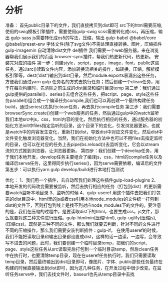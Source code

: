 # 分析
准备：
首先public目录下的文件，我们直接拷贝到dist即可
src下的html需要压缩,使用的swig模板引擎插件，需要使用gulp-swig
scss需要转化成css，再压缩，输出 gulp-sass
js需要转化成es5的写法，压缩，输出 gulp-babel  @babel/core @babel/preset-env
字体文件(除了svg文件)不需处理直接转换、图片，压缩插件 gulp-imagemin
自动清除dist文件 del插件
我们需要一个web服务器，来在浏览器帮我们展示我们的页面 browser-sync插件，帮我们热更新代码，热更新。
安装完对应的插件
第一步：创建style，script，page，image，font，public这些任务，通过src()读取文件内容，添加转换流相关的操作，如转换，压缩，解析模板引擎等，dest('dist')输出到dist目录，然后module.exports暴漏出这些任务，方便我们通过yarn gulp 任务名的方式去执行任务；然后创建一个clean任务，用于在每次构建时，先清除之前生成的dist目录和临时目录temp
第二步：我们通过gulp提供的parallel()、series()去组合这些任务，把script、page、style这些任务parallel()组合成一个编译任务compile,我们也可以再创建一个最终构建任务build，通过series()先执行clean任务，再去执行compile任务
第三步：我们需要browserSync.create()创建一个web服务的任务，然后通过gulp中的watch监听我们本地src中js，css，html内容的变化，然后执行相应的任务，通过服务器的初始化方法init中files指定监听的目录，这个目录下的变化，引发浏览器更新，也就是watch中的内容发生变化，重新打到dist，导致dist中对应文件变化，然后dist中文件变化触发浏览器变化。当然，我们在初始化方法中也可以不用files去指定监听的目录，也可以在对应的任务上去pipe(bs.reload())去监听变化，它会以stream流的方式推到浏览器，让浏览器更新。
第四步：我们创建一个develop任务，用于我们本地开发，develop任务主要组合了编译js，css，html的compile任务以及编译后serve任务，这里得同步执行series()，因为serve需要依赖，编译后的文件
第五步：可以执行yarn gulp develop/build进行本地打包测试

优化：
1、我们用一个插件，去自动帮我们处理这些插件gulp-load-plugins
2、本地开发的代码改变需要被监听，然后去执行相应的任务（打包到dist）的更新需要watch监听本地目录
3、监听的时候
4、gulp-useref 用这个插件去把我们打包完的dist目录中，html里的js或者css引用本地node_modules的文件统一打包到dist的文件下，否则打包到线上是找不到对应node_modules下的文件的。要注意的是，我们在压缩的过程中，是要读取dist下的html，也要生成css，js文件，那么就要对这三种文件进行压缩。gulp-htmlmin(压缩html), gulp-uglify(压缩js), (压缩css)。既然是三种不同的文件，那么我们就要去判断，针对不同的文件进行不同的压缩操作，那么我们需要安装判断插件：gulp-if。
在使用useref的时候，我们不能把读取目录和输出目录都设置成dist，这样的话一边读，一边写，会导致写不进去的问题，此时，我们要创建一个临时目录temp，把我们的script、page、style这些任务从src读取完后打包到一个临时目录temp，然后clean任务中在执行时，也要清除temp目录，现在在useref任务执行时，我们只需要读取temp目录，然后最终输出到dist目录即可，像图片、字体、public那些任务最终在构建的时候直接输出到dist即可，因为这几种任务，在开发过程中很少改变。在监听任务serve中，我们去找文件时，baseurl也先从temp目录中去找
